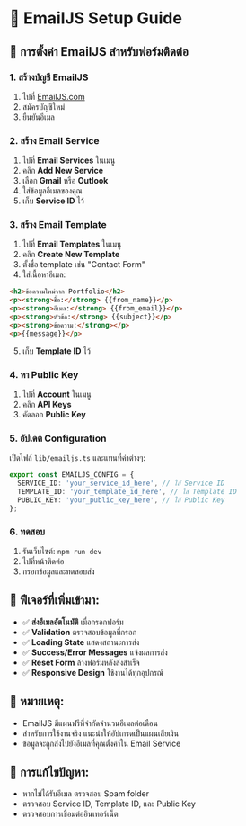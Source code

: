 # 📧 EmailJS Setup Guide

## 🚀 การตั้งค่า EmailJS สำหรับฟอร์มติดต่อ

### 1. **สร้างบัญชี EmailJS**
1. ไปที่ [EmailJS.com](https://www.emailjs.com/)
2. สมัครบัญชีใหม่
3. ยืนยันอีเมล

### 2. **สร้าง Email Service**
1. ไปที่ **Email Services** ในเมนู
2. คลิก **Add New Service**
3. เลือก **Gmail** หรือ **Outlook**
4. ใส่ข้อมูลอีเมลของคุณ
5. เก็บ **Service ID** ไว้

### 3. **สร้าง Email Template**
1. ไปที่ **Email Templates** ในเมนู
2. คลิก **Create New Template**
3. ตั้งชื่อ template เช่น "Contact Form"
4. ใส่เนื้อหาอีเมล:

```html
<h2>ข้อความใหม่จาก Portfolio</h2>
<p><strong>ชื่อ:</strong> {{from_name}}</p>
<p><strong>อีเมล:</strong> {{from_email}}</p>
<p><strong>หัวข้อ:</strong> {{subject}}</p>
<p><strong>ข้อความ:</strong></p>
<p>{{message}}</p>
```

5. เก็บ **Template ID** ไว้

### 4. **หา Public Key**
1. ไปที่ **Account** ในเมนู
2. คลิก **API Keys**
3. คัดลอก **Public Key**

### 5. **อัปเดต Configuration**
เปิดไฟล์ `lib/emailjs.ts` และแทนที่ค่าต่างๆ:

```typescript
export const EMAILJS_CONFIG = {
  SERVICE_ID: 'your_service_id_here', // ใส่ Service ID
  TEMPLATE_ID: 'your_template_id_here', // ใส่ Template ID
  PUBLIC_KEY: 'your_public_key_here', // ใส่ Public Key
};
```

### 6. **ทดสอบ**
1. รันเว็บไซต์: `npm run dev`
2. ไปที่หน้าติดต่อ
3. กรอกข้อมูลและทดสอบส่ง

## 🎯 ฟีเจอร์ที่เพิ่มเข้ามา:

- ✅ **ส่งอีเมลอัตโนมัติ** เมื่อกรอกฟอร์ม
- ✅ **Validation** ตรวจสอบข้อมูลที่กรอก
- ✅ **Loading State** แสดงสถานะการส่ง
- ✅ **Success/Error Messages** แจ้งผลการส่ง
- ✅ **Reset Form** ล้างฟอร์มหลังส่งสำเร็จ
- ✅ **Responsive Design** ใช้งานได้ทุกอุปกรณ์

## 📝 หมายเหตุ:
- EmailJS มีแผนฟรีที่จำกัดจำนวนอีเมลต่อเดือน
- สำหรับการใช้งานจริง แนะนำให้อัปเกรดเป็นแผนเสียเงิน
- ข้อมูลจะถูกส่งไปยังอีเมลที่คุณตั้งค่าใน Email Service

## 🔧 การแก้ไขปัญหา:
- หากไม่ได้รับอีเมล ตรวจสอบ Spam folder
- ตรวจสอบ Service ID, Template ID, และ Public Key
- ตรวจสอบการเชื่อมต่ออินเทอร์เน็ต 